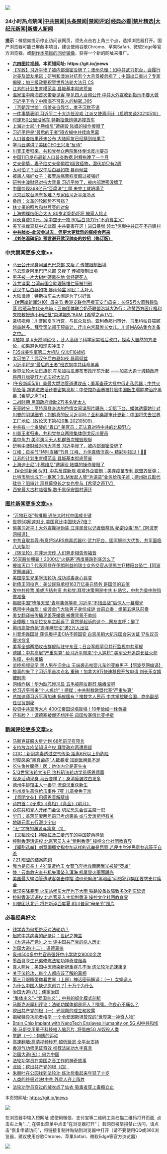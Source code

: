 ![](https://raw.githubusercontent.com/fqnews/bnews/master/64photo/fqnews-qr.jpg)

<div id="tt">
<h3>24小时热点禁闻|<a href="#%E4%B8%AD%E5%85%B1%E7%A6%81%E9%97%BB%E6%9B%B4%E5%A4%9A%E6%96%87%E7%AB%A0">中共禁闻</a>|<a href="#%E5%9B%BE%E7%89%87%E6%96%B0%E9%97%BB%E6%9B%B4%E5%A4%9A%E6%96%87%E7%AB%A0">头条禁闻</a>|<a href="#%E6%96%B0%E9%97%BB%E8%AF%84%E8%AE%BA%E6%9B%B4%E5%A4%9A%E6%96%87%E7%AB%A0">禁闻评论|<a href="#%E5%BF%85%E7%9C%8B%E7%BB%8F%E5%85%B8%E5%A5%BD%E6%96%87">经典必看|<a href="/video.md#%E7%A6%81%E7%89%87%E7%B2%BE%E9%80%89">禁片精选</a>|<a href="https://github.com/fqnews/djy/blob/master/gb/nf1351518.md#1">大纪元新闻</a>|<a href="https://github.com/fqnews/ntdtv/blob/master/gb/prog204.md#1">新唐人新闻</a></h3>
<div><b>提示：</b>微信如提示停止访问该网页，须先点击右上角三个点，选择浏览器打开。国产浏览器可能已屏蔽本项目，建议使用谷歌Chrome、苹果Safari、微软Edge等官方浏览器。或<a href="https://github.com/fqnews/bnews/blob/master/%E5%88%B6%E4%BD%9Cgit%E7%A6%81%E9%97%BB%E9%95%9C%E5%83%8F.md">制作本项目的同步镜像</a>，获得一个新的网址来推广。</div>
<ul>
<li><b><a href="http://d1.bdrive.tk/64.mp4" target="_blank">六四图片视频</a>，本页短网址: https://git.io/jnews</b></li>
<li><a href="/bannedvideo/20210510/1543133.md">【军政】习近平惨了被内部泄密没牌了；澳州总理：如中共武力犯台，会履行对美及盟友承诺；研判和澳洲对抗有个大背景被忽视了；中国出口重兴？专家揭秘；加三级政要祝贺世界法轮大法日 CS</a></li>
<li><a href="/cbnews/20210510/1543173.md">江苏的计划生育模范县 县城基本彻底荒废</a></li>
<li><a href="/comments/20210510/1543111.md">温家宝中南海首次带妻见客 罕见四人合照公开 中共大外宣收到指示不要大做 习近平下令？中南海不可告人的秘密_365</a></li>
<li><a href="/ssgc/20210510/1543087.md">〖兲朝浮世绘〗俄爹亲自辱华，孝子沉默不语</a></li>
<li><a href="/bannedvideo/20210510/1543365.md">一件事情表明 习近平二十大连任没戏 江派又使离间计（启明笑谈20210510）</a></li>
<li><a href="/cnnews/20210510/1543040.md">时速150公里没煞车 特斯拉像炮弹追撞货车</a></li>
<li><a href="/cbnews/20210510/1543165.md">上海迪士尼“小熊维尼”遭痛殴 陆媒的操作傻眼了</a></li>
<li><a href="/cbnews/20210510/1543376.md">习近平将是“最后的王者”班农揭中共续命黑幕</a></li>
<li><a href="/cnnews/20210510/1543482.md">人口普查结果还未公布 大陆网友已经猜到结果了</a></li>
<li><a href="/cnnews/20210510/1543279.md">学马云演讲？美团CEO王兴发“反诗”</a></li>
<li><a href="/comments/20210510/1543089.md">川普王者归来，共和党参众两院集体倒戈反川要员</a></li>
<li><a href="/cbnews/20210510/1543043.md">中国11日发布最新人口普查数据 时程拖晚了一个月</a></li>
<li><a href="/lifebaike/20210510/1543206.md">丈夫偷情，妻子给丈夫偷偷喂1级致癌物，潜伏期只有2周</a></li>
<li><a href="/cbnews/20210510/1543403.md">太可怕了？武汉午后白昼如夜 暴雨倾盆</a></li>
<li><a href="/comments/20210510/1543167.md">被熟人强奸女子：报警后痛苦程度超过被强奸</a></li>
<li><a href="/cbnews/20210510/1543195.md">研判中澳财经对抗大背景 习近平惨了，被内部泄密没牌了</a></li>
<li><a href="/comments/20210510/1543285.md">中国惊现368亿元“豆腐渣”工程 未完工就坍塌了</a></li>
<li><a href="/comments/20210510/1543038.md">北京武攻台湾有多难？专家给习近平泼冷水</a></li>
<li><a href="/baitai/20210510/1543119.md">桑雨：文革的轮回势不可挡？</a></li>
<li><a href="/baitai/20210510/1543162.md">林立果的照片和林豆豆的对象</a></li>
<li><a href="/cbnews/20210510/1543052.md">上海蝴蝶结阳台太火 80岁老奶奶吓坏 被家人接走</a></li>
<li><a href="/cbnews/20210510/1543066.md">月伙食费20元、家中空无一物 90后白领力行“不消费主义”</a></li>
<li><a href="/cnnews/20210510/1543505.md">美军拦截查获中式武器 中共要害在这！进口暴增 领土?惊爆中共正在不丹建村</a></li>
<li><b><a href="/comments/20200211/1275071.md" target="_blank">中共肺炎-此波会过去，但更大更猛烈的瘟疫会再来</a></b></li>
<li><b><a href="/comments/20200207/1272816.md" target="_blank">《刘伯温碑记》预言避开武汉肺炎的妙招（修订版）</a></b></li>
</ul>
</div>

<div class="catlist">
<h3><a href="/cbnews/" target="_blank">中共禁闻</a><span><a href="/cbnews/" target="_blank" rel="nofollow">更多文章>></a></span></h3>
<ul>
<li><a href="/cbnews/20210511/1543693.md" target="_blank">马云公开现身阿里巴巴总部 又瘦了 传被限制出境</a></li>
<li><a href="/cbnews/20210511/1543684.md" target="_blank">马云现身阿里巴巴总部 又瘦了 传被限制出境</a></li>
<li><a href="/cbnews/20210510/1543595.md" target="_blank">男子被一片大树叶砸晕在地 曾经砸死人</a></li>
<li><a href="/cbnews/20210510/1543540.md" target="_blank">涉共谍案 台湾前国会助理陈惟仁等被判刑</a></li>
<li><a href="/cbnews/20210510/1543539.md" target="_blank">武汉午后白昼如夜 暴雨倾盆 网民：太吓人</a></li>
<li><a href="/cbnews/20210510/1543538.md" target="_blank">大陆律师：特斯拉车主大闹是为了讨好谁</a></li>
<li><a href="/comments/20210510/1543533.md" target="_blank">【#两岸新闻5/10】母亲节 香港支联会声援天安门母亲；长征5号火箭残骸坠落 险砸马尔代夫岛屿；亚裔团体联合奶茶联盟洛城大游行；称赞西方医疗福利 党校教授遭小粉红批“崇洋媚外”8AM【希望之声TV】</a></li>
<li><a href="/comments/20210510/1543516.md" target="_blank">亲切视频：川普回夏季行宫，与民众互动。亚利桑那州审计，马里科帕县猫腻越审越多。拜登司法部干预审计，迁出白宫幕僚长女儿。川普MAGA集会准备之中。</a></li>
<li><a href="/comments/20210510/1543472.md" target="_blank">#植物 是 #天然测谎仪 ，比人高级？科学家实验后改口，探索大自然的方法论，如果避免和现实冲击？</a></li>
<li><a href="/cbnews/20210510/1543455.md" target="_blank">F35成美空军第二大机队 仅次F16战机</a></li>
<li><a href="/cbnews/20210510/1543403.md" target="_blank">太可怕了？武汉午后白昼如夜 暴雨倾盆</a></li>
<li><a href="/cbnews/20210510/1543376.md" target="_blank">习近平将是“最后的王者”班农揭中共续命黑幕</a></li>
<li><a href="/cbnews/20210510/1543355.md" target="_blank">世界法轮大法日旗帜 在尼加拉瓜瀑布市政厅前升起 ——加拿大逾十城镇政府将用升旗亮灯方式庆祝大法日</a></li>
<li><a href="/comments/20210510/1543293.md" target="_blank">(午夜新闻5/9）美最大燃油管道遭攻击；美军查获大批中俄走私武器；中共火箭坠落 胡锡进放话还要密集发射；中使馆办画赛被打脸中国医生曝肿瘤治疗黑幕【希望之声TV】</a></li>
<li><a href="/cbnews/20210510/1543281.md" target="_blank">二战时期 民国政府救助2万多名犹太人</a></li>
<li><a href="/cbnews/20210510/1543268.md" target="_blank">天亮时分：亨特拜登身边的色情女间谍照片曝光；切尼下台，媒体透露她针对川普的阴谋细节；刘鹤真的反习近平吗？亚利桑那审计更新；中国将失去世界工厂地位（政论天下第420集 20210509）</a></li>
<li><a href="/cbnews/20210510/1543233.md" target="_blank">中共有一个贪婪的“胃口” 美官员：正认真对待中共的北极野心</a></li>
<li><a href="/comments/20210510/1543089.md" target="_blank">川普王者归来，共和党参众两院集体倒戈反川要员</a></li>
<li><a href="/cbnews/20210510/1543196.md" target="_blank">美中角力 美军演习无人机群首次摧毁舰艇</a></li>
<li><a href="/cbnews/20210510/1543195.md" target="_blank">研判中澳财经对抗大背景 习近平惨了，被内部泄密没牌了</a></li>
<li><a href="/cbnews/20210510/1543194.md" target="_blank">江峰：母亲节“特别直播”节目 江峰、方伟真情流露～ 精彩别错过！🌷💖</a></li>
<li><a href="/cbnews/20210510/1543173.md" target="_blank">江苏的计划生育模范县 县城基本彻底荒废</a></li>
<li><a href="/cbnews/20210510/1543165.md" target="_blank">上海迪士尼“小熊维尼”遭痛殴 陆媒的操作傻眼了</a></li>
<li><a href="/comments/20210510/1543112.md" target="_blank">【#全球新闻 5/9】中共反谍新规 收紧外企钳制；美弃疫苗专利 欧盟齐反弹；比特币后谁成下一赢家？BLM发起人赞“毛语录”业务给孩子爸；德州硅丘取代硅谷？阻审计 拜登幕僚长之女也参与【希望之声TV】</a></li>
<li><a href="/cbnews/20210510/1543079.md" target="_blank">西安最大古村临强拆 数千黑保安围村逼迁</a></li>

</ul>
</div>
<div class="catlist">
<h3><a href="/topimagenews/" target="_blank">图片新闻</a><span><a href="/topimagenews/" target="_blank" rel="nofollow">更多文章>></a></span></h3>
<ul>
<li><a href="/topimagenews/20210511/1543692.md" target="_blank">“万物狂涨”有排癫 通胀大时代中国成关键</a></li>
<li><a href="/topimagenews/20210511/1543691.md" target="_blank">世界5G网速对比 美国竟比中国快近7倍？</a></li>
<li><a href="/topimagenews/20210509/1542876.md" target="_blank">偷袭习近平！大外宣撕掉伪装 江泽民曾以记者做祭品 秘密设毒“局”【阿波罗网报道】</a></li>
<li><a href="/topimagenews/20210509/1542826.md" target="_blank">中共自取其辱:有意将SARS病毒武器化;武力犯台，国军拥四大优势，共军面临八大掣肘</a></li>
<li><a href="/comments/20210509/1542786.md" target="_blank">《转法轮》在非洲流传 人们奔走相告传福音</a></li>
<li><a href="/topimagenews/20210509/1542725.md" target="_blank">55天股价腰斩！2000亿“火锅茅”再度暴跌到底怎么了</a></li>
<li><a href="/topimagenews/20210509/1542674.md" target="_blank">被谁灭口？代表拜登在伊朗利益的瑞士女外交官从德黑兰17楼阳台坠亡【阿波罗网编译】</a></li>
<li><a href="/comments/20210509/1542373.md" target="_blank">美国孪生兄弟学法轮功 成功戒毒身心巨变</a></li>
<li><a href="/topimagenews/20210509/1542534.md" target="_blank">新债王冈拉克：美公民将承担163万亿美元债务 是国债的五倍</a></li>
<li><a href="/topimagenews/20210508/1542346.md" target="_blank">发中共传票 美或冻结共资 共和党:拜登决策圈是中共 补贴它，中共为美中脱钩做准备</a></li>
<li><a href="/topimagenews/20210508/1542079.md" target="_blank">揭密中国“堕落天堂”青年集体等死 习近平“不惜血战”后惊人一幕曝光</a></li>
<li><a href="/topimagenews/20210507/1541572.md" target="_blank">携带中共血旗！偷渡金门大陆男子身份成谜 台前立委：组第五纵队前奏</a></li>
<li><a href="/topimagenews/20210507/1541541.md" target="_blank">美女翻译被传插足盖茨婚姻 被爆背景不单纯</a></li>
<li><a href="/topimagenews/20210507/1541452.md" target="_blank">全傻眼！特斯拉女车主起诉了 竟然是起诉的这个…网友直呼：醉了</a></li>
<li><a href="/topimagenews/20210507/1541400.md" target="_blank">腾讯高管奇葩“青年睡觉论”遭2万人出征</a></li>
<li><a href="/topimagenews/20210507/1541328.md" target="_blank">川普炮轰国耻 蓬佩奥抨击CIA不顾国安 白宫吊销大纪元国会采访证 17名议员要求恢复</a></li>
<li><a href="/topimagenews/20210507/1541311.md" target="_blank">美军全部两栖攻击群舰队驻守东亚；日台军舰罕见并行监视中共军舰</a></li>
<li><a href="/topimagenews/20210507/1541281.md" target="_blank">德媒：中共高层“严重失算” 给习近平带来“个人尴尬” 美军公开追踪长征火箭失控，中共羞恼</a></li>
<li><a href="/topimagenews/20210506/1540950.md" target="_blank">监控视频显示 黑人男在旧金山 无端袭击推婴儿车的亚裔男子【阿波罗网编译】</a></li>
<li><a href="/topimagenews/20210506/1540939.md" target="_blank">狼真的来了？习近平首次点名 重磅！加拿大9万快速移民开放申请 刘长乐女婿被刑拘</a></li>
<li><a href="/topimagenews/20210506/1540871.md" target="_blank">网络炸锅！华为缺芯惨况显 五毛被网友群怼:脑瘫滚吧</a></li>
<li><a href="/topimagenews/20210506/1540729.md" target="_blank">给习近平带来“个人尴尬”！德媒：中共制裁欧盟代表“严重失算”</a></li>
<li><a href="/topimagenews/20210505/1540198.md" target="_blank">总加速师习近平再加速 蚂蚁国有？推数字人民币 中共掌控联合国，商务副部任世贸副秘</a></li>
<li><a href="/topimagenews/20210505/1540127.md" target="_blank">投资中共宣传大片 400亿帝国说塌就塌！10年恰如一枕黄粱</a></li>
<li><a href="/topimagenews/20210505/1539990.md" target="_blank">还有脸？！谭德塞被爆还想连任 母国埃塞俄比亚拒挺</a></li>

</ul>
</div>
<div class="catlist">
<h3><a href="/comments/" target="_blank">新闻评论</a><span><a href="/comments/" target="_blank" rel="nofollow">更多文章>></a></span></h3>
<ul>
<li><a href="/comments/20210511/1543705.md" target="_blank">马斯克征服火星计划 68年前早有预言</a></li>
<li><a href="/comments/20210511/1543704.md" target="_blank">支持放弃疫苗知识产权 拜登政府再遭质疑</a></li>
<li><a href="/comments/20210511/1543703.md" target="_blank">CDC：新冠病毒透过空气传染 距离6尺以上仍危险</a></li>
<li><a href="/comments/20210511/1543702.md" target="_blank">印度感染“黑真菌症”人数暴增 加剧医用氧不足</a></li>
<li><a href="/comments/20210511/1543701.md" target="_blank">吃生鱼片腹痛！医：她体内全是寄生虫</a></li>
<li><a href="/comments/20210511/1543683.md" target="_blank">5.13世界法轮大法日 洛杉矶法轮功学员感恩师尊</a></li>
<li><a href="/comments/20210511/1543680.md" target="_blank">现身活动现身 马云变样了！身消瘦皱纹白发多</a></li>
<li><a href="/comments/20210510/1543675.md" target="_blank">德州牛排馆主人一善举 流浪汉重获新生</a></li>
<li><a href="/comments/20210510/1543674.md" target="_blank">科州发生恶性枪击事件 7死 儿童幸免于难</a></li>
<li><a href="/comments/20210510/1543635.md" target="_blank">【贯明文苑】用感恩善解孽缘</a></li>
<li><a href="/comments/20210510/1543634.md" target="_blank">诗四首：《无求》《真相》《真金》《明月》</a></li>
<li><a href="/comments/20210510/1543631.md" target="_blank">众院共和党人开闭门会议 切尼恐失会议主席一职</a></li>
<li><a href="/comments/20210510/1543630.md" target="_blank">华日：盖茨前妻两年前已考虑离婚 或与爱泼斯坦有关</a></li>
<li><a href="/comments/20210510/1543629.md" target="_blank">地球元素五行漫步宇宙</a></li>
<li><a href="/comments/20210510/1543628.md" target="_blank">“卍”字符的渊源与寓意（1）</a></li>
<li><a href="/comments/20210510/1543605.md" target="_blank">【文韬政论】特斯拉及三菱汽车的中国梦两样情</a></li>
<li><a href="/comments/20210510/1543603.md" target="_blank">控制香港话语权 北京官员入主“紫荆香港” 操控文化社团教育界</a></li>
<li><a href="/comments/20210510/1543600.md" target="_blank">【阉割选举】刘慧卿撰文指参加这样的选举是屈辱 若民主党逆民意参选等于自杀</a></li>
<li><a href="/comments/20210510/1543598.md" target="_blank">7.21 晦涩的结案陈词</a></li>
<li><a href="/comments/20210510/1543597.md" target="_blank">我也是母亲！ 4岁童遭枪击 女警飞奔抢救画面曝光被赞“英雄”</a></li>
<li><a href="/comments/20210510/1543596.md" target="_blank">悚！云南救灾直升机失事坠入洱海 机尾冒火画面曝光</a></li>
<li><a href="/comments/20210510/1543546.md" target="_blank">美国最大输油管遭骇客袭击停摆 油价恐飙涨“黑暗面”网络犯罪集团要求支付赎金</a></li>
<li><a href="/comments/20210510/1543545.md" target="_blank">武汉突降暴雨 火车站候车大厅也下大雨 铁路设备故障致多次列车延误</a></li>
<li><a href="/comments/20210510/1543544.md" target="_blank">控制香港话语权 北京官员入主紫荆香港 操控文化社团教育界</a></li>
<li><a href="/comments/20210510/1543543.md" target="_blank">川普团队北迁 将在新泽西度夏 附川普家“母亲节”照片</a></li>

</ul>
</div>

<div class="catlist">
<h3>必看经典好文</h3>
<ul>
<li><a href="/comments/20210123/1473430.md" target="_blank">钱学森为何拒绝反对法轮功？</a></li>
<li><a href="/comments/20200702/1354076.md" target="_blank">起底中共病毒的纪录片：世纪之掩盖</a></li>
<li><a href="/bookonline/20131116/201048.md" target="_blank">《九评共产党》之七 评中国共产党的杀人历史</a></li>
<li><a href="/cbnews/20180318/916241.md" target="_blank">治国大道(十二)：道德真鉴</a></li>
<li><a href="/comments/20200704/783272.md" target="_blank">泉州500多中共官员强奸中小学幼女8000余次</a></li>
<li><a href="/topimagenews/20210214/1487270.md" target="_blank">墨西哥孪生兄弟修炼法轮功神奇戒烟毒</a></li>
<li><a href="/comments/20210215/1487728.md" target="_blank">真人照片：美国中医师染新冠重症几不治 炼法轮功迅速康复</a></li>
<li><a href="/topimagenews/20161125/619230.md" target="_blank">关于法轮功，每个人都应该了解的真相</a></li>
<li><a href="/comments/20200426/1319648.md" target="_blank">第三只眼睛带你看世界（上部）神话密码解译：（一）女娲造人</a></li>
<li><a href="/ssgc/20200715/1360940.md" target="_blank">为什么中国人缺少原创力？| 十万个为什么</a></li>
<li><a href="/cbnews/20190424/914482.md" target="_blank">治国大道(八)：儒家治国</a></li>
<li><a href="/comments/20201007/1409565.md" target="_blank">“集体主义”+“爱国主义”：中共的奴化模式剖析</a></li>
<li><a href="/comments/20210207/1482940.md" target="_blank">马斯克派犀利评论：法轮功媒体都是坏人？嘿嘿，你良心不痛么？</a></li>
<li><a href="/comments/20200629/1352460.md" target="_blank">挖出共产党的根（一）光照帮的成立和败露</a></li>
<li><a href="/cnnews/20210317/1506463.md" target="_blank">揭秘特异功能者梅辛 一个令爱因斯坦赞叹的“世界第一神奇人物”</a></li>
<li><a href="/comments/20200901/1451956.md" target="_blank">Brain Chip Implant with NanoTech Enslaves Humanity on 5G AI中共和埃隆∙马斯克用量子科技植入脑芯片, 将借由5G AI奴役人类</a></li>
<li><a href="/comments/20200810/1377609.md" target="_blank">觉醒（一）：物质的运动</a></li>
<li><a href="/comments/20210202/1479954.md" target="_blank">高速翻墙:高清视频秒开 超低延迟 全平台支持</a></li>
<li><a href="/comments/20200517/1330064.md" target="_blank">香港气功师见证奇效 推荐法轮功九字真言</a></li>
<li><a href="/cbnews/20180311/913065.md" target="_blank">治国大道(五)：何为中国</a></li>
<li><a href="/comments/20200511/1326751.md" target="_blank">法轮功学员在美国之音工作的神奇故事</a></li>
<li><a href="/comments/20200930/1405812.md" target="_blank">龙延：挖出共产党的根（四）</a></li>
<li><a href="/comments/20210216/1488271.md" target="_blank">朱丽叶在公园找到法轮功 炼功后看起来年轻了十岁</a></li>
<li><a href="/cbnews/20210119/1470579.md" target="_blank">人类的终极对决❗中共 外星人齐上阵❓❗</a></li>
<li><a href="/comments/20210317/1506773.md" target="_blank">法轮功学员穿过的绒衣成了仙衣 吸毒者穿上毒瘾立止</a></li>

</ul>
</div>

本页短网址: https://git.io/jnews

![](https://raw.githubusercontent.com/fqnews/bnews/master/64photo/fqnews-qr.jpg)

在浏览器中输入短网址 或使用微信、支付宝等二维码工具扫描二维码打开页面, 点击右上角"...", 在弹出菜单中点击“在浏览器打开”； 若网页被举报禁止访问，请点击“恢复申请访问”，将链接复制并粘贴到浏览器中打开（请不要使用QQ或360浏览器，建议使用谷歌Chrome、苹果Safari、微软Edge等官方浏览器）

![](https://raw.githubusercontent.com/fqnews/bnews/master/64photo/wx.jpg)